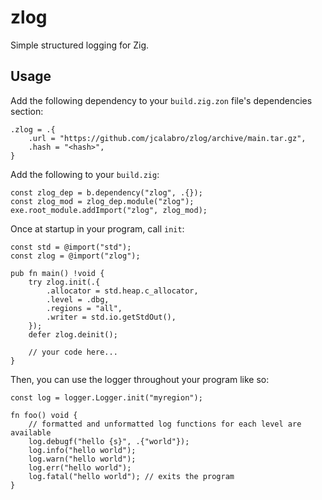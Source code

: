 # zlog

Simple structured logging for Zig.

## Usage

Add the following dependency to your `build.zig.zon` file's dependencies section:

```
.zlog = .{
    .url = "https://github.com/jcalabro/zlog/archive/main.tar.gz",
    .hash = "<hash>",
}
```

Add the following to your `build.zig`:

```zig
const zlog_dep = b.dependency("zlog", .{});
const zlog_mod = zlog_dep.module("zlog");
exe.root_module.addImport("zlog", zlog_mod);
```

Once at startup in your program, call `init`:

```zig
const std = @import("std");
const zlog = @import("zlog");

pub fn main() !void {
    try zlog.init(.{
        .allocator = std.heap.c_allocator,
        .level = .dbg,
        .regions = "all",
        .writer = std.io.getStdOut(),
    });
    defer zlog.deinit();

    // your code here...
}
```

Then, you can use the logger throughout your program like so:

```zig
const log = logger.Logger.init("myregion");

fn foo() void {
    // formatted and unformatted log functions for each level are available
    log.debugf("hello {s}", .{"world"});
    log.info("hello world");
    log.warn("hello world");
    log.err("hello world");
    log.fatal("hello world"); // exits the program
}
```
